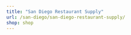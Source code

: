 ```yaml
---
title: "San Diego Restaurant Supply"
url: /san-diego/san-diego-restaurant-supply/
shop: shop
---
```


